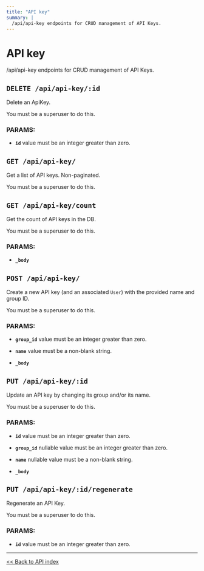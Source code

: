 ```yaml
---
title: "API key"
summary: |
  /api/api-key endpoints for CRUD management of API Keys.
---
```


# API key

/api/api-key endpoints for CRUD management of API Keys.

## `DELETE /api/api-key/:id`

Delete an ApiKey.

You must be a superuser to do this.

### PARAMS:

*  **`id`** value must be an integer greater than zero.

## `GET /api/api-key/`

Get a list of API keys. Non-paginated.

You must be a superuser to do this.

## `GET /api/api-key/count`

Get the count of API keys in the DB.

You must be a superuser to do this.

### PARAMS:

*  **`_body`**

## `POST /api/api-key/`

Create a new API key (and an associated `User`) with the provided name and group ID.

You must be a superuser to do this.

### PARAMS:

*  **`group_id`** value must be an integer greater than zero.

*  **`name`** value must be a non-blank string.

*  **`_body`**

## `PUT /api/api-key/:id`

Update an API key by changing its group and/or its name.

You must be a superuser to do this.

### PARAMS:

*  **`id`** value must be an integer greater than zero.

*  **`group_id`** nullable value must be an integer greater than zero.

*  **`name`** nullable value must be a non-blank string.

*  **`_body`**

## `PUT /api/api-key/:id/regenerate`

Regenerate an API Key.

You must be a superuser to do this.

### PARAMS:

*  **`id`** value must be an integer greater than zero.

---

[<< Back to API index](../api-documentation.md)